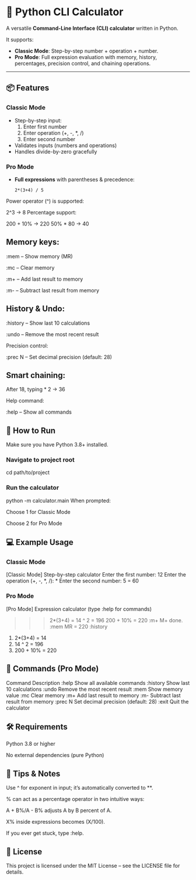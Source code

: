 # 🧮 Python CLI Calculator

A versatile **Command-Line Interface (CLI) calculator** written in Python.

It supports:
- **Classic Mode**: Step-by-step number + operation + number.
- **Pro Mode**: Full expression evaluation with memory, history, percentages, precision control, and chaining operations.

---

## 📦 Features

### Classic Mode
- Step-by-step input:
  1. Enter first number
  2. Enter operation (+, -, *, /)
  3. Enter second number
- Validates inputs (numbers and operations)
- Handles divide-by-zero gracefully

### Pro Mode
- **Full expressions** with parentheses & precedence:
  ```text
  2*(3+4) / 5
Power operator (^) is supported:

2^3 → 8
Percentage support:

200 + 10% → 220
50% * 80 → 40
## Memory keys:

:mem – Show memory (MR)

:mc – Clear memory

:m+ – Add last result to memory

:m- – Subtract last result from memory

## History & Undo:

:history – Show last 10 calculations

:undo – Remove the most recent result

Precision control:

:prec N – Set decimal precision (default: 28)

## Smart chaining:

After 18, typing * 2 → 36

Help command:

:help – Show all commands

## 🚀 How to Run
Make sure you have Python 3.8+ installed.

### Navigate to project root
cd path/to/project

### Run the calculator
python -m calculator.main
When prompted:

Choose 1 for Classic Mode

Choose 2 for Pro Mode

## 💻 Example Usage
### Classic Mode

[Classic Mode] Step-by-step calculator
Enter the first number: 12
Enter the operation (+, -, *, /): *
Enter the second number: 5
= 60

### Pro Mode
[Pro Mode] Expression calculator (type :help for commands)
>>> 2*(3+4)
= 14
>>> ^ 2
= 196
>>> 200 + 10%
= 220
>>> :m+
M+ done.
>>> :mem
MR = 220
>>> :history
1) 2*(3+4) = 14
2) 14 ^ 2 = 196
3) 200 + 10% = 220

## 📜 Commands (Pro Mode)
Command	Description
:help	Show all available commands
:history	Show last 10 calculations
:undo	Remove the most recent result
:mem	Show memory value
:mc	Clear memory
:m+	Add last result to memory
:m-	Subtract last result from memory
:prec N	Set decimal precision (default: 28)
:exit	Quit the calculator

## 🛠 Requirements
Python 3.8 or higher

No external dependencies (pure Python)

## 🧪 Tips & Notes
Use ^ for exponent in input; it’s automatically converted to **.

% can act as a percentage operator in two intuitive ways:

A + B%/A - B% adjusts A by B percent of A.

X% inside expressions becomes (X/100).

If you ever get stuck, type :help.

## 📄 License
This project is licensed under the MIT License – see the LICENSE file for details.